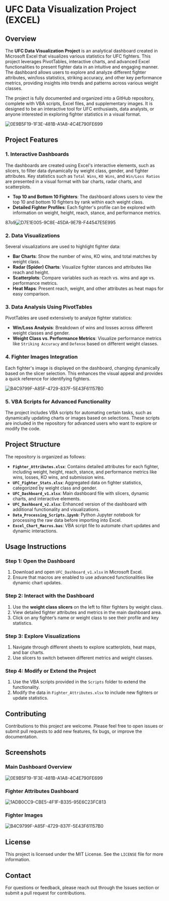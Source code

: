# UFC Data Visualization Project (EXCEL)

## Overview
The **UFC Data Visualization Project** is an analytical dashboard created in Microsoft Excel that visualizes various statistics for UFC fighters. This project leverages PivotTables, interactive charts, and advanced Excel functionalities to present fighter data in an intuitive and engaging manner. The dashboard allows users to explore and analyze different fighter attributes, win/loss statistics, striking accuracy, and other key performance metrics, providing insights into trends and patterns across various weight classes.

The project is fully documented and organized into a GitHub repository, complete with VBA scripts, Excel files, and supplementary images. It is designed to be an interactive tool for UFC enthusiasts, data analysts, or anyone interested in exploring fighter statistics in a visual format.

![0E9B5F19-1F3E-481B-A1A8-4C4E790FE699](https://github.com/user-attachments/assets/da17ac8b-6ebf-42e3-9e58-4896c6394e30)

## Project Features

### 1. Interactive Dashboards
The dashboards are created using Excel's interactive elements, such as slicers, to filter data dynamically by weight class, gender, and fighter attributes. Key statistics such as `Total Wins`, `KO Wins`, and `Win/Loss Ratios` are presented in a visual format with bar charts, radar charts, and scatterplots.

- **Top 10 and Bottom 10 Fighters**: The dashboard allows users to view the top 10 and bottom 10 fighters by rank within each weight class.
- **Detailed Fighter Profiles**: Each fighter's profile can be explored with information on weight, height, reach, stance, and performance metrics.

87o9![D7E1E005-9C8E-45DA-9E7B-F44547E5E995](https://github.com/user-attachments/assets/d07dde1b-5758-4431-8502-7f8f32e895bd)

### 2. Data Visualizations
Several visualizations are used to highlight fighter data:

- **Bar Charts**: Show the number of wins, KO wins, and total matches by weight class.
- **Radar (Spider) Charts**: Visualize fighter stances and attributes like reach and height.
- **Scatterplots**: Compare variables such as reach vs. wins and age vs. performance metrics.
- **Heat Maps**: Present reach, weight, and other attributes as heat maps for easy comparison.

### 3. Data Analysis Using PivotTables
PivotTables are used extensively to analyze fighter statistics:

- **Win/Loss Analysis**: Breakdown of wins and losses across different weight classes and gender.
- **Weight Class vs. Performance Metrics**: Visualize performance metrics like `Striking Accuracy` and `Defense` based on different weight classes.

### 4. Fighter Images Integration
Each fighter's image is displayed on the dashboard, changing dynamically based on the slicer selection. This enhances the visual appeal and provides a quick reference for identifying fighters.

![B4C9799F-A85F-4729-837F-5E43F61157B0](https://github.com/user-attachments/assets/aebdc6dd-3862-41f9-9698-6bd4eff881c5)

### 5. VBA Scripts for Advanced Functionality
The project includes VBA scripts for automating certain tasks, such as dynamically updating charts or images based on selections. These scripts are included in the repository for advanced users who want to explore or modify the code.

## Project Structure
The repository is organized as follows:

- **`Fighter_Attributes.xlsx`**: Contains detailed attributes for each fighter, including weight, height, reach, stance, and performance metrics like wins, losses, KO wins, and submission wins.
- **`UFC_Fighter_Stats.xlsx`**: Aggregated data on fighter statistics, categorized by weight class and gender.
- **`UFC_Dashboard_v1.xlsx`**: Main dashboard file with slicers, dynamic charts, and interactive elements.
- **`UFC_Dashboard_v2.xlsx`**: Enhanced version of the dashboard with additional functionality and visualizations.
- **`Data_Processing_Scripts.ipynb`**: Python Jupyter notebook for processing the raw data before importing into Excel.
- **`Excel_Chart_Macros.bas`**: VBA script file to automate chart updates and dynamic interactions.

## Usage Instructions

### Step 1: Open the Dashboard
1. Download and open `UFC_Dashboard_v1.xlsx` in Microsoft Excel.
2. Ensure that macros are enabled to use advanced functionalities like dynamic chart updates.

### Step 2: Interact with the Dashboard
1. Use the **weight class slicers** on the left to filter fighters by weight class.
2. View detailed fighter attributes and metrics in the main dashboard area.
3. Click on any fighter’s name or weight class to see their profile and key statistics.

### Step 3: Explore Visualizations
1. Navigate through different sheets to explore scatterplots, heat maps, and bar charts.
2. Use slicers to switch between different metrics and weight classes.

### Step 4: Modify or Extend the Project
1. Use the VBA scripts provided in the `Scripts` folder to extend the functionality.
2. Modify the data in `Fighter_Attributes.xlsx` to include new fighters or update statistics.

## Contributing
Contributions to this project are welcome. Please feel free to open issues or submit pull requests to add new features, fix bugs, or improve the documentation.

## Screenshots
### Main Dashboard Overview
![0E9B5F19-1F3E-481B-A1A8-4C4E790FE699](https://github.com/user-attachments/assets/fbcf14f4-6ab2-4dbb-b179-434bfa81124c)

### Fighter Attributes Dashboard
![1ADB0CC9-CBE5-4F1F-B335-95E6C23FC813](https://github.com/user-attachments/assets/a519dc5b-7484-4ecb-a2ba-a215236d60a2)

### Fighter Images
![B4C9799F-A85F-4729-837F-5E43F61157B0](https://github.com/user-attachments/assets/83d47f43-6004-4a57-988b-9c5104efafb2)

## License
This project is licensed under the MIT License. See the `LICENSE` file for more information.

## Contact
For questions or feedback, please reach out through the Issues section or submit a pull request for contributions.

